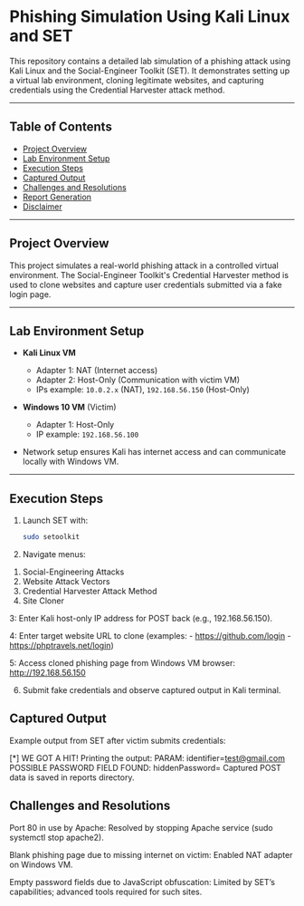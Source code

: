 
# Phishing Simulation Using Kali Linux and SET

This repository contains a detailed lab simulation of a phishing attack using Kali Linux and the Social-Engineer Toolkit (SET). It demonstrates setting up a virtual lab environment, cloning legitimate websites, and capturing credentials using the Credential Harvester attack method.

---

## Table of Contents

- [Project Overview](#project-overview)  
- [Lab Environment Setup](#lab-environment-setup)  
- [Execution Steps](#execution-steps)  
- [Captured Output](#captured-output)  
- [Challenges and Resolutions](#challenges-and-resolutions)  
- [Report Generation](#report-generation)  
- [Disclaimer](#disclaimer)  

---

## Project Overview

This project simulates a real-world phishing attack in a controlled virtual environment. The Social-Engineer Toolkit's Credential Harvester method is used to clone websites and capture user credentials submitted via a fake login page.

---

## Lab Environment Setup

- **Kali Linux VM**  
  - Adapter 1: NAT (Internet access)  
  - Adapter 2: Host-Only (Communication with victim VM)  
  - IPs example: `10.0.2.x` (NAT), `192.168.56.150` (Host-Only)

- **Windows 10 VM** (Victim)  
  - Adapter 1: Host-Only  
  - IP example: `192.168.56.100`

- Network setup ensures Kali has internet access and can communicate locally with Windows VM.

---

## Execution Steps

1. Launch SET with:  
   ```bash
   sudo setoolkit
 2. Navigate menus:
   
  1) Social-Engineering Attacks  
  2) Website Attack Vectors  
  3) Credential Harvester Attack Method  
  2) Site Cloner
     

 3:  Enter Kali host-only IP address for POST back (e.g., 192.168.56.150).

4:  Enter target website URL to clone (examples:
    - https://github.com/login
    - https://phptravels.net/login)


5: Access cloned phishing page from Windows VM browser:
    http://192.168.56.150


6. Submit fake credentials and observe captured output in Kali terminal.

## Captured Output
Example output from SET after victim submits credentials:


[*] WE GOT A HIT! Printing the output:
PARAM: identifier=test@gmail.com
POSSIBLE PASSWORD FIELD FOUND: hiddenPassword=
Captured POST data is saved in reports directory.

## Challenges and Resolutions
Port 80 in use by Apache: Resolved by stopping Apache service (sudo systemctl stop apache2).

Blank phishing page due to missing internet on victim: Enabled NAT adapter on Windows VM.

Empty password fields due to JavaScript obfuscation: Limited by SET’s capabilities; advanced tools required for such sites.
